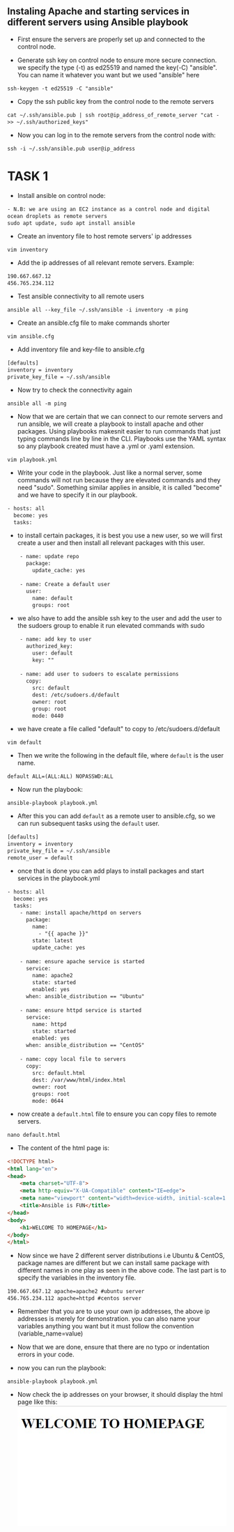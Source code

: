 ## Instaling Apache and starting services in different servers using Ansible playbook

- First ensure the servers are properly set up and connected to the control node.

- Generate ssh key on control node to ensure more secure connection. we specify the type (-t) as ed25519 and named the key(-C) "ansible". You can name it whatever you want but we used "ansible" here
```
ssh-keygen -t ed25519 -C "ansible"
```

- Copy the ssh public key from the control node to the remote servers
``` 
cat ~/.ssh/ansible.pub | ssh root@ip_address_of_remote_server "cat - >> ~/.ssh/authorized_keys"
 ```
 - Now you can log in to the remote servers from the control node with:
 ```
ssh -i ~/.ssh/ansible.pub user@ip_address
 ```

# TASK 1
 - Install ansible on control node:
 ```
 - N.B: we are using an EC2 instance as a control node and digital ocean droplets as remote servers
sudo apt update, sudo apt install ansible
 ```
- Create an inventory file to host remote servers' ip addresses
```
vim inventory
```

- Add the ip addresses of all relevant remote servers. Example:

```
190.667.667.12
456.765.234.112
```
 - Test ansible connectivity to all remote users
 ```
ansible all --key_file ~/.ssh/ansible -i inventory -m ping 
 ```

 - Create an ansible.cfg file to make commands shorter
 ```
 vim ansible.cfg
 ```

 - Add inventory file and key-file to ansible.cfg
```
[defaults]
inventory = inventory
private_key_file = ~/.ssh/ansible
```

- Now try to check the connectivity again

```
ansible all -m ping
```

- Now that we are certain that we can connect to our remote servers and run ansible, we will create a playbook to install apache and other packages. Using playbooks makesnit easier to run commands that just typing commands line by line in the CLI. Playbooks use the YAML syntax so any playbook created must have a .yml or .yaml extension.
```
vim playbook.yml
```

- Write your code in the playbook. Just like a normal server, some commands will not run because they are elevated commands and they need "sudo". Something similar applies in ansible, it is called "become" and we have to specify it in our playbook.
```
- hosts: all
  become: yes
  tasks:
```

- to install certain packages, it is best you use a new user, so we will first create a user and then install all relevant packages with this user.

```
    - name: update repo
      package:
        update_cache: yes
    
    - name: Create a default user
      user: 
        name: default
        groups: root
```

- we also have to add the ansible ssh key to the user and add the user to the sudoers group to enable it run elevated commands with sudo
```
    - name: add key to user
      authorized_key:
        user: default
        key: ""

    - name: add user to sudoers to escalate permissions
      copy:
        src: default
        dest: /etc/sudoers.d/default
        owner: root
        group: root
        mode: 0440
```

- we have create a file called "default" to copy to /etc/sudoers.d/default
```
vim default
```

- Then we write the following in the default file, where ```default``` is the user name.
```
default ALL=(ALL:ALL) NOPASSWD:ALL
```

- Now run the playbook:
```
ansible-playbook playbook.yml
```

- After this you can add ```default``` as a remote user to ansible.cfg, so we can run subsequent tasks using the ```default``` user.
```
[defaults]
inventory = inventory
private_key_file = ~/.ssh/ansible
remote_user = default
```

- once that is done you can add plays to install packages and start services in the playbook.yml

```
- hosts: all
  become: yes
  tasks:
    - name: install apache/httpd on servers
      package:
        name:
          - "{{ apache }}"
        state: latest
        update_cache: yes

    - name: ensure apache service is started
      service:
        name: apache2
        state: started
        enabled: yes
      when: ansible_distribution == "Ubuntu"

    - name: ensure httpd service is started
      service:
        name: httpd
        state: started
        enabled: yes
      when: ansible_distribution == "CentOS"

    - name: copy local file to servers
      copy:
        src: default.html
        dest: /var/www/html/index.html
        owner: root
        groups: root
        mode: 0644
```

- now create a ```default.html``` file to ensure you can copy files to remote servers.
```
nano default.html
```
- The content of the html page is:
``` html
<!DOCTYPE html>
<html lang="en">
<head>
    <meta charset="UTF-8">
    <meta http-equiv="X-UA-Compatible" content="IE=edge">
    <meta name="viewport" content="width=device-width, initial-scale=1.0">
    <title>Ansible is FUN</title>
</head>
<body>
    <h1>WELCOME TO HOMEPAGE</h1>
</body>
</html>
```

- Now since we have 2 different server distributions i.e Ubuntu & CentOS, package names are different but we can install same package with different names in one play as seen in the above code. The last part is to specify the variables in the inventory file.
```
190.667.667.12 apache=apache2 #ubuntu server
456.765.234.112 apache=httpd #centos server

```
- Remember that you are to use your own ip addresses, the above ip addresses is merely for demonstration. you can also name your variables anything you want but it must follow the convention (variable_name=value)

- Now that we are done, ensure that there are no typo or indentation errors in your code.

- now you can run the playbook:
```
ansible-playbook playbook.yml
```

- Now check the ip addresses on your browser, it should display the html page like this:
![homepage](screenshots/homepage.jpg)




